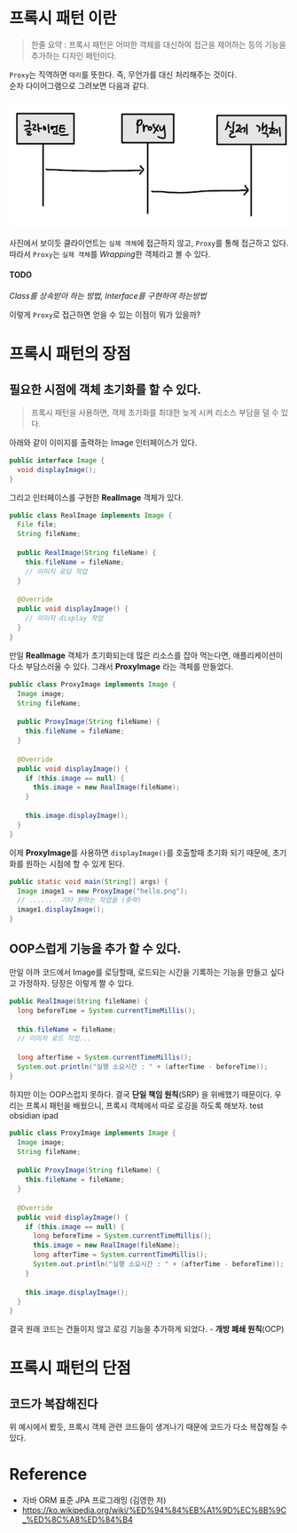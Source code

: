 # 프록시 패턴 이란
> 한줄 요약 : 프록시 패턴은 어떠한 객체를 대신하여 접근을 제어하는 등의 기능을 추가하는 디자인 패턴이다.

`Proxy`는 직역하면 `대리`를 뜻한다. 즉, 무언가를 대신 처리해주는 것이다.  
순차 다이어그램으로 그려보면 다음과 같다.

![](/assets/proxy-seq-diagram.jpeg)

사진에서 보이듯 클라이언트는 `실제 객체`에 접근하지 않고, `Proxy`를 통해 접근하고 있다.
따라서 `Proxy`는 `실제 객체`를 *Wrapping*한 객체라고 볼 수 있다.
#### TODO
*Class를 상속받아 하는 방법, Interface를 구현하여 하는방법*

이렇게 `Proxy`로 접근하면 얻을 수 있는 이점이 뭐가 있을까?

# 프록시 패턴의 장점
## 필요한 시점에 객체 초기화를 할 수 있다.
> 프록시 패턴을 사용하면, 객체 초기화를 최대한 늦게 시켜 리소스 부담을 덜 수 있다.

아래와 같이 이미지를 출력하는 Image 인터페이스가 있다.
```java
public interface Image {  
  void displayImage();   
}
```

그리고 인터페이스를 구현한 **RealImage** 객체가 있다.
```java
public class RealImage implements Image {  
  File file;
  String fileName;  
  
  public RealImage(String fileName) {  
    this.fileName = fileName;  
    // 이미지 로딩 작업
  }  
  
  @Override  
  public void displayImage() {  
    // 이미지 display 작업
  }  
}
```

만일 **RealImage** 객체가 초기화되는데 많은 리소스를 잡아 먹는다면, 애플리케이션이 다소 부담스러울 수 있다.
그래서 **ProxyImage** 라는 객체를 만들었다.

```java
public class ProxyImage implements Image {  
  Image image;  
  String fileName;  
  
  public ProxyImage(String fileName) {  
    this.fileName = fileName;  
  }  
  
  @Override  
  public void displayImage() {  
    if (this.image == null) {  
      this.image = new RealImage(fileName);  
    }  
  
    this.image.displayImage();  
  }  
}
```

이제 **ProxyImage**를 사용하면 `displayImage()`를 호출할때 초기화 되기 때문에, 초기화를 원하는 시점에 할 수 있게 된다.

```java
public static void main(String[] args) {  
  Image image1 = new ProxyImage("hello.png");  
  // ....... 기타 원하는 작업들 (중략)
  image1.displayImage();  
}
```
##  OOP스럽게 기능을 추가 할 수 있다.
만일 아까 코드에서 Image를 로딩할때, 로드되는 시간을 기록하는 기능을 만들고 싶다고 가정하자.
당장은 이렇게 짤 수 있다.
```java
public RealImage(String fileName) {  
  long beforeTime = System.currentTimeMillis();  
  
  this.fileName = fileName;  
  // 이미지 로드 작업...  
  
  long afterTime = System.currentTimeMillis();  
  System.out.println("실행 소요시간 : " + (afterTime - beforeTime));  
}
```

하지만 이는 OOP스럽지 못하다. 결국 **단일 책임 원칙**(SRP) 을 위배했기 때문이다.
우리는 프록시 패턴을 배웠으니, 프록시 객체에서 따로 로깅을 하도록 해보자.  test obsidian ipad
```java
public class ProxyImage implements Image {  
  Image image;  
  String fileName;  
  
  public ProxyImage(String fileName) {  
    this.fileName = fileName;  
  }  
  
  @Override  
  public void displayImage() {  
    if (this.image == null) {  
      long beforeTime = System.currentTimeMillis();  
      this.image = new RealImage(fileName);  
      long afterTime = System.currentTimeMillis();  
      System.out.println("실행 소요시간 : " + (afterTime - beforeTime));  
    }  
  
    this.image.displayImage();  
  }  
}
```

결국 원래 코드는 건들이지 않고 로깅 기능을 추가하게 되었다. - **개방 폐쇄 원칙**(OCP)
# 프록시 패턴의 단점
## 코드가 복잡해진다
위 예시에서 봤듯, 프록시 객체 관련 코드들이 생겨나기 때문에 코드가 다소 복잡해질 수 있다.
# Reference
- 자바 ORM 표준 JPA 프로그래밍 (김영한 저)
- https://ko.wikipedia.org/wiki/%ED%94%84%EB%A1%9D%EC%8B%9C_%ED%8C%A8%ED%84%B4